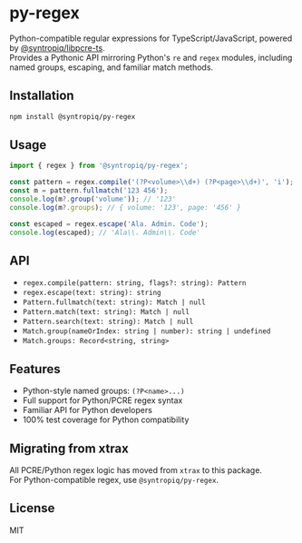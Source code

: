# py-regex

Python-compatible regular expressions for TypeScript/JavaScript, powered by [@syntropiq/libpcre-ts](https://www.npmjs.com/package/@syntropiq/libpcre-ts).  
Provides a Pythonic API mirroring Python's `re` and `regex` modules, including named groups, escaping, and familiar match methods.

## Installation

```sh
npm install @syntropiq/py-regex
```

## Usage

```typescript
import { regex } from '@syntropiq/py-regex';

const pattern = regex.compile('(?P<volume>\\d+) (?P<page>\\d+)', 'i');
const m = pattern.fullmatch('123 456');
console.log(m?.group('volume')); // '123'
console.log(m?.groups); // { volume: '123', page: '456' }

const escaped = regex.escape('Ala. Admin. Code');
console.log(escaped); // 'Ala\\. Admin\\. Code'
```

## API

- `regex.compile(pattern: string, flags?: string): Pattern`
- `regex.escape(text: string): string`
- `Pattern.fullmatch(text: string): Match | null`
- `Pattern.match(text: string): Match | null`
- `Pattern.search(text: string): Match | null`
- `Match.group(nameOrIndex: string | number): string | undefined`
- `Match.groups: Record<string, string>`

## Features

- Python-style named groups: `(?P<name>...)`
- Full support for Python/PCRE regex syntax
- Familiar API for Python developers
- 100% test coverage for Python compatibility


## Migrating from xtrax

All PCRE/Python regex logic has moved from `xtrax` to this package.  
For Python-compatible regex, use `@syntropiq/py-regex`.

## License

MIT